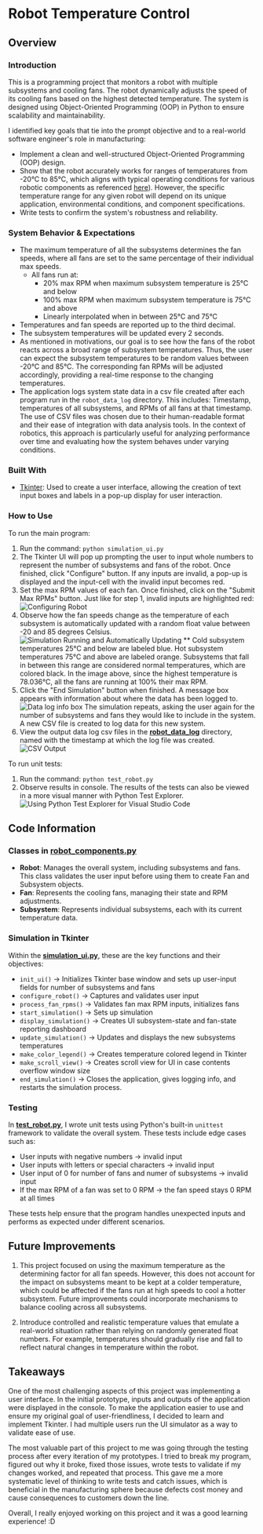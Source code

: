 # Robot Temperature Control

## Overview
### Introduction
This is a programming project that monitors a robot with multiple subsystems and cooling fans. The robot dynamically adjusts the speed of its cooling fans based on the highest detected temperature. The system is designed using Object-Oriented Programming (OOP) in Python to ensure scalability and maintainability.

I identified key goals that tie into the prompt objective and to a real-world software engineer's role in manufacturing:
- Implement a clean and well-structured Object-Oriented Programming (OOP) design.
- Show that the robot accurately works for ranges of temperatures from -20°C to 85°C, which aligns with typical operating conditions for various robotic components as referenced [here](https://www.sciencedirect.com/science/article/pii/S1359431118303867)). However, the specific temperature range for any given robot will depend on its unique application, environmental conditions, and component specifications.
- Write tests to confirm the system's robustness and reliability. 

### System Behavior & Expectations
- The maximum temperature of all the subsystems determines the fan speeds, where all fans are set to the same percentage of their individual max speeds. 
    - All fans run at:
        - 20% max RPM when maximum subsystem temperature is 25°C and below
        - 100% max RPM when maximum subsystem temperature is 75°C and above
        - Linearly interpolated when in between 25°C and 75°C
- Temperatures and fan speeds are reported up to the third decimal. 
- The subsystem temperatures will be updated every 2 seconds.
- As mentioned in motivations, our goal is to see how the fans of the robot reacts across a broad range of subsystem temperatures. Thus, the user can expect the subsystem temperatures to be random values between 
-20°C and 85°C. The corresponding fan RPMs will be adjusted accordingly, providing a real-time response to the changing temperatures.
- The application logs system state data in a csv file created after each program run in the `robot_data_log` directory. This includes: Timestamp, temperatures of all subsystems, and RPMs of all fans at that timestamp. The use of CSV files was chosen due to their human-readable format and their ease of integration with data analysis tools. In the context of robotics, this approach is particularly useful for analyzing performance over time and evaluating how the system behaves under varying conditions.

### Built With
- [Tkinter](https://docs.python.org/3/library/tkinter.html): Used to create a user interface, allowing the creation of text input boxes and labels in a pop-up display for user interaction.

### How to Use
To run the main program:
1. Run the command: `python simulation_ui.py`
2. The Tkinter UI will pop up prompting the user to input whole numbers to represent the number of subsystems and fans of the robot. Once finished, click "Configure" button. If any inputs are invalid, a pop-up is displayed and the input-cell with the invalid input becomes red.
3. Set the max RPM values of each fan. Once finished, click on the "Submit Max RPMs" button.
Just like for step 1, invalid inputs are highlighted red:
![Configuring Robot](readme_imgs/window_invalid_rpms.PNG)
4. Observe how the fan speeds change as the temperature of each subsystem is automatically updated with a random float value between -20 and 85 degrees Celsius.
![Simulation Running and Automatically Updating](readme_imgs/window_2.PNG)
** Cold subsystem temperatures 25°C and below are labeled blue. Hot subsystem temperatures 75°C and above are labeled orange. Subsystems that fall in between this range are considered normal temperatures, which are colored black.
In the image above, since the highest temperature is 78.036°C, all the fans are running at 100% their max RPM. 
5. Click the "End Simulation" button when finished. A message box appears with information about where the data has been logged to. 
![Data log info box](readme_imgs/window_data_saved.PNG)
The simulation repeats, asking the user again for the number of subsystems and fans they would like to include in the system. A new CSV file is created to log data for this new system.
6. View the output data log csv files in the [**robot_data_log**](robot_data_log) directory, named with the timestamp at which the log file was created. 
![CSV Output](readme_imgs/window_3_log.PNG)


To run unit tests:
1. Run the command: `python test_robot.py`
2. Observe results in console.
The results of the tests can also be viewed in a more visual manner with Python Test Explorer.
![Using Python Test Explorer for Visual Studio Code](readme_imgs/window_test.PNG)

## Code Information
### Classes in [**robot_components.py**](robot_components.py)
- **Robot**: Manages the overall system, including subsystems and fans. This class validates the user input before using them to create Fan and Subsystem objects.
- **Fan**: Represents the cooling fans, managing their state and RPM adjustments.
- **Subsystem**: Represents individual subsystems, each with its current temperature data.

### Simulation in Tkinter
Within the [**simulation_ui.py**](simulation_ui.py), these are the key functions and their objectives:
- `init_ui()` → Initializes Tkinter base window and sets up user-input fields for number of subsystems and fans
- `configure_robot()` → Captures and validates user input 
- `process_fan_rpms()` → Validates fan max RPM inputs, initializes fans
- `start_simulation()` → Sets up simulation
- `display_simulation()` → Creates UI subsystem-state and fan-state reporting dashboard
- `update_simulation()` → Updates and displays the new subsystems temperatures 
- `make_color_legend()` → Creates temperature colored legend in Tkinter
- `make_scroll_view()` → Creates scroll view for UI in case contents overflow window size
- `end_simulation()` → Closes the application, gives logging info, and restarts the simulation process.

### Testing
In [**test_robot.py**](test_robot.py), I wrote unit tests using Python's built-in `unittest` framework to validate the overall system. These tests include edge cases such as:
- User inputs with negative numbers → invalid input
- User inputs with letters or special characters → invalid input
- User input of 0 for number of fans and numer of subsystems → invalid input
- If the max RPM of a fan was set to 0 RPM → the fan speed stays 0 RPM at all times

These tests help ensure that the program handles unexpected inputs and performs as expected under different scenarios.

## Future Improvements
1. This project focused on using the maximum temperature as the determining factor for all fan speeds. However, this does not account for the impact on subsystems meant to be kept at a colder temperature, which could be affected if the fans run at high speeds to cool a hotter subsystem. Future improvements could incorporate mechanisms to balance cooling across all subsystems.

2. Introduce controlled and realistic temperature values that emulate a real-world situation rather than relying on randomly generated float numbers. For example, temperatures should gradually rise and fall to reflect natural changes in temperature within the robot. 


## Takeaways
One of the most challenging aspects of this project was implementing a user interface. In the initial prototype, inputs and outputs of the application were displayed in the console. To make the application easier to use and ensure my original goal of user-friendliness, I decided to learn and implement Tkinter. I had multiple users run the UI simulator as a way to validate ease of use.

The most valuable part of this project to me was going through the testing process after every iteration of my prototypes. I tried to break my program, figured out why it broke, fixed those issues, wrote tests to validate if my changes worked, and repeated that process. This gave me a more systematic level of thinking to write tests and catch issues, which is beneficial in the manufacturing sphere because defects cost money and cause consequences to customers down the line. 

Overall, I really enjoyed working on this project and it was a good learning experience! :D

